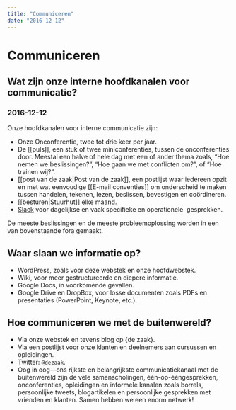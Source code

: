 ```yaml
---
title: "Communiceren"
date: "2016-12-12"
---
```

# Communiceren

## Wat zijn onze interne hoofdkanalen voor communicatie?
### 2016-12-12

Onze hoofdkanalen voor interne communicatie zijn:

- Onze Onconferentie, twee tot drie keer per jaar.
- De [[puls]], een stuk of twee miniconferenties, tussen de onconferenties door. Meestal een halve of hele dag met een of ander thema zoals, “Hoe nemen we beslissingen?”, “Hoe gaan we met conflicten om?”, of “Hoe trainen wij?”.
- [[post van de zaak|Post van de zaak]], een postlijst waar iedereen opzit en met wat eenvoudige [[E-mail conventies]] om onderscheid te maken tussen handelen, tekenen, lezen, beslissen, bevestigen en coördineren.
- [[besturen|Stuurhut]] elke maand.
- [Slack](https://get.slack.help/hc/en-us/categories/202622877-Slack-Guides) voor dagelijkse en vaak specifieke en operationele  gesprekken.

De meeste beslissingen en de meeste probleemoplossing worden in een van bovenstaande fora gemaakt.

## Waar slaan we informatie op?

- WordPress, zoals voor deze webstek en onze hoofdwebstek.
- Wiki, voor meer gestructureerde en diepere informatie.
- Google Docs, in voorkomende gevallen.
- Google Drive en DropBox, voor losse documenten zoals PDFs en presentaties (PowerPoint, Keynote, etc.).

## Hoe communiceren we met de buitenwereld?

- Via onze webstek en tevens blog op {de zaak}.
- Via een postlijst voor onze klanten en deelnemers aan cursussen en opleidingen.
- Twitter: `@dezaak`.
- Oog in oog—ons rijkste en belangrijkste communicatiekanaal met de buitenwereld zijn de vele samenscholingen, één-op-ééngesprekken, onconferenties, opleidingen en informele kanalen zoals borrels, persoonlijke tweets, blogartikelen en persoonlijke gesprekken met vrienden en klanten. Samen hebben we een enorm netwerk!
